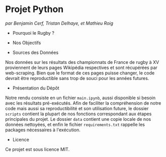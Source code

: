 # Projet Python

*par Benjamin Cerf, Tristan Delhaye, et Mathieu Roig*

+ Pourquoi le Rugby ?

+ Nos Objectifs


+ Sources des Données

Nos données sur les résultats des championnats de France de rugby à XV proviennent de leurs pages Wikipédia respectives et sont récupérées par web-scraping. Bien que le format de ces pages puisse changer, le code devrait être reproductible sans trop de souci pour les années futures.

+ Présentation du Dépôt

Notre rendu consiste en un fichier ```main.ipynb```, aussi disponible si besoin avec les résultats pré-exécutés. Afin de faciliter la compréhension de notre code mais aussi sa reproductibilité et son utilisation future, le dossier ```scripts``` contient la plupart de nos fonctions correspondant aux étapes principales du projet. Le dossier ```data``` contient une copie locale de nos données nettoyées, et enfin le fichier ```requirements.txt``` rappelle les packages nécessaires à l'exécution.

+ Licence

Ce projet est sous licence MIT.